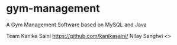 # gym-management
A Gym Management Software based on MySQL and Java

Team 
Kanika Saini <https://github.com/kanikasaini/>
Nilay Sanghvi <>
